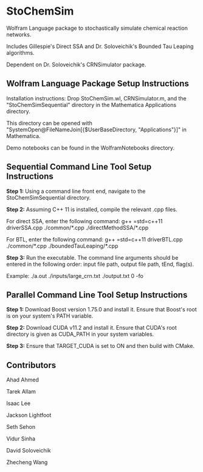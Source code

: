 # StoChemSim

Wolfram Language package to stochastically simulate chemical reaction networks.

Includes Gillespie's Direct SSA and Dr. Soloveichik's Bounded Tau Leaping algorithms.

Dependent on Dr. Soloveichik's CRNSimulator package.

## Wolfram Language Package Setup Instructions

Installation instructions: Drop StoChemSim.wl, CRNSimulator.m, and the "StoChemSimSequential" directory in the Mathematica Applications directory.

This directory can be opened with "SystemOpen@FileNameJoin[{$UserBaseDirectory, "Applications"}]" in Mathematica.

Demo notebooks can be found in the WolframNotebooks directory.

## Sequential Command Line Tool Setup Instructions

**Step 1:** Using a command line front end, navigate to the StoChemSimSequential directory.

**Step 2:** Assuming C++ 11 is installed, compile the relevant .cpp files.

For direct SSA, enter the following command: g++ =std=c++11 driverSSA.cpp ./common/\*.cpp ./directMethodSSA/\*.cpp

For BTL, enter the following command: g++ =std=c++11 driverBTL.cpp ./common/\*.cpp ./boundedTauLeaping/\*.cpp

**Step 3:** Run the executable. The command line arguments should be entered in the following order: input file path, output file path, tEnd, flag(s).

Example: ./a.out ./inputs/large_crn.txt ./output.txt 0 -fo

## Parallel Command Line Tool Setup Instructions
**Step 1:** Download Boost version 1.75.0 and install it. Ensure that Boost's root is on your system's PATH variable.

**Step 2:** Download CUDA v11.2 and install it. Ensure that CUDA's root directory is given as CUDA_PATH in your system variables.

**Step 3:** Ensure that TARGET_CUDA is set to ON and then build with CMake.

## Contributors

Ahad Ahmed

Tarek Allam

Isaac Lee

Jackson Lightfoot

Seth Sehon

Vidur Sinha

David Soloveichik

Zhecheng Wang
